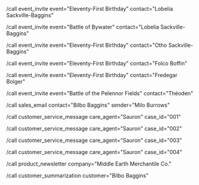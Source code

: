 

/call event_invite event="Eleventy-First Birthday" contact="Lobelia Sackville-Baggins"

/call event_invite event="Battle of Bywater" contact="Lobelia Sackville-Baggins"


/call event_invite event="Eleventy-First Birthday" contact="Otho Sackville-Baggins"

/call event_invite event="Eleventy-First Birthday" contact="Folco Boffin"

/call event_invite event="Eleventy-First Birthday" contact="Fredegar Bolger"


/call event_invite event="Battle of the Pelennor Fields" contact="Théoden"


/call sales_email contact="Bilbo Baggins" sender="Milo Burrows"


/call customer_service_message care_agent="Sauron" case_id="001"

/call customer_service_message care_agent="Sauron" case_id="002"

/call customer_service_message care_agent="Sauron" case_id="003"

/call customer_service_message care_agent="Sauron" case_id="004"


/call product_newsletter company="Middle Earth Merchantile Co."


/call customer_summarization customer="Bilbo Baggins"
